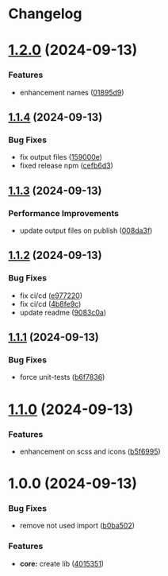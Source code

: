 # Changelog

# [1.2.0](https://github.com/mfe-pro/highlighter/compare/v1.1.4...v1.2.0) (2024-09-13)


### Features

* enhancement names ([01895d9](https://github.com/mfe-pro/highlighter/commit/01895d980cf790d771d1a9f86a8ae0a3d814733a))

## [1.1.4](https://github.com/mfe-pro/highlighter/compare/v1.1.3...v1.1.4) (2024-09-13)


### Bug Fixes

* fix output files ([159000e](https://github.com/mfe-pro/highlighter/commit/159000e4eddce83465f94106d54142a8a983ed88))
* fixed release npm ([cefb6d3](https://github.com/mfe-pro/highlighter/commit/cefb6d3edabde26db9b2ace0a3beec64d48a5be5))

## [1.1.3](https://github.com/mfe-pro/highlighter/compare/v1.1.2...v1.1.3) (2024-09-13)


### Performance Improvements

* update output files on publish ([008da3f](https://github.com/mfe-pro/highlighter/commit/008da3fbb1414ab1396c1ebdcdc99bdd8bcbb234))

## [1.1.2](https://github.com/mfe-pro/highlighter/compare/v1.1.1...v1.1.2) (2024-09-13)


### Bug Fixes

* fix ci/cd ([e977220](https://github.com/mfe-pro/highlighter/commit/e977220082f95ffb1e2026f80df71f8365f55673))
* fix ci/cd ([4b8fe9c](https://github.com/mfe-pro/highlighter/commit/4b8fe9c296ed3e42a05acd6d6a5417fb4f654c39))
* update readme ([9083c0a](https://github.com/mfe-pro/highlighter/commit/9083c0a6754173e068e4c9cc73203a571e38a3eb))

## [1.1.1](https://github.com/mfe-pro/highlighter/compare/v1.1.0...v1.1.1) (2024-09-13)


### Bug Fixes

* force unit-tests ([b6f7836](https://github.com/mfe-pro/highlighter/commit/b6f7836996938fd84b28e363e28c038e9bad3a8f))

# [1.1.0](https://github.com/mfe-pro/highlighter/compare/v1.0.0...v1.1.0) (2024-09-13)


### Features

* enhancement on scss and icons ([b5f6995](https://github.com/mfe-pro/highlighter/commit/b5f69951cfd22bc2aa56341693069ae429735fa5))

# 1.0.0 (2024-09-13)


### Bug Fixes

* remove not used import ([b0ba502](https://github.com/mfe-pro/highlighter/commit/b0ba502fa2e5901a235e82070c5451260d281813))


### Features

* **core:** create lib ([4015351](https://github.com/mfe-pro/highlighter/commit/40153510a81ef6a00e31a90742ad759eba191cc4))

